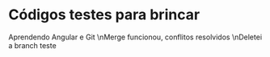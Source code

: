 # Códigos testes para brincar
Aprendendo Angular e Git
\nMerge funcionou, conflitos resolvidos
\nDeletei a branch teste